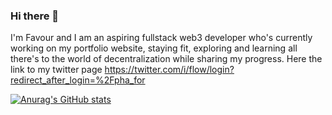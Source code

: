### Hi there 👋

I'm Favour and I am an aspiring fullstack web3 developer who's currently working on my portfolio website, staying fit, exploring and learning all there's to the world of decentralization while sharing my progress. Here the link to my twitter page https://twitter.com/i/flow/login?redirect_after_login=%2Fpha_for

[![Anurag's GitHub stats](https://github-readme-stats.vercel.app/api?Favvychan=anuraghazra)](https://github.com/anuraghazra/github-readme-stats)

<!--
**Favvychan/Favvychan** is a ✨ _special_ ✨ repository because its `README.md` (this file) appears on your GitHub profile.

Here are some ideas to get you started:

- 🔭 I’m currently working on ...
- 🌱 I’m currently learning ...
- 👯 I’m looking to collaborate on ...
- 🤔 I’m looking for help with ...
- 💬 Ask me about ...
- 📫 How to reach me: ...
- 😄 Pronouns: ...
- ⚡ Fun fact: ...
-->
